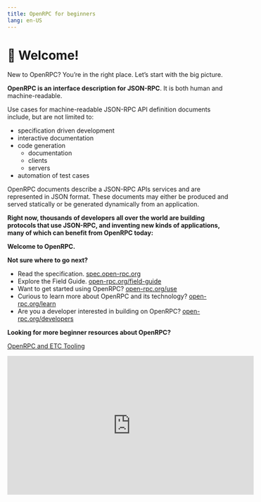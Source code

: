```yaml
---
title: OpenRPC for beginners
lang: en-US
---
```


# 👋 Welcome!

New to OpenRPC? You’re in the right place. Let’s start with the big picture.

**OpenRPC is an interface description for JSON-RPC**. It is both human and machine-readable.

Use cases for machine-readable JSON-RPC API definition documents include, but are not limited to:

- specification driven development
- interactive documentation
- code generation 
  - documentation
  - clients
  - servers
- automation of test cases

OpenRPC documents describe a JSON-RPC APIs services and are represented in JSON format. These documents may either be produced and served statically or be generated dynamically from an application.

**Right now, thousands of developers all over the world are building protocols that use JSON-RPC, and inventing new kinds of applications, many of which can benefit from OpenRPC today:**

**Welcome to OpenRPC.**

**Not sure where to go next?**

- Read the specification. [spec.open-rpc.org](http://spec.open-rpc.org#introduction)
- Explore the Field Guide. [open-rpc.org/field-guide](/field-guide/)
- Want to get started using OpenRPC? [open-rpc.org/use](/use/)
- Curious to learn more about OpenRPC and its technology? [open-rpc.org/learn](/learn/)
- Are you a developer interested in building on OpenRPC? [open-rpc.org/developers](/developers/)

**Looking for more beginner resources about OpenRPC?**

[OpenRPC and ETC Tooling](https://youtu.be/UgSPMZ9FQ4Q?t=379)
<iframe width="560" height="315" src="https://www.youtube.com/embed/UgSPMZ9FQ4Q?start=379" frameborder="0" allow="accelerometer; autoplay; encrypted-media; gyroscope; picture-in-picture" allowfullscreen></iframe>
